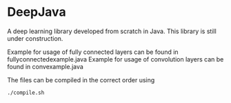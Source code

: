 # DeepJava
A deep learning library developed from scratch in Java.
This library is still under construction.

Example for usage of fully connected layers can be found in fullyconnectedexample.java
Example for usage of convolution layers can be found in convexample.java

The files can be compiled in the correct order using
```
./compile.sh
```


